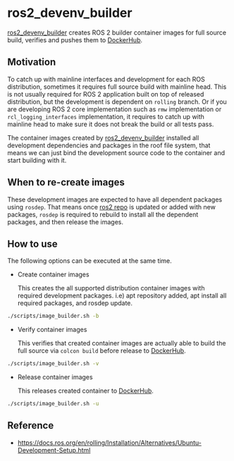 # ros2_devenv_builder

[ros2_devenv_builder](https://github.com/fujitatomoya/ros2_devenv_builder) creates ROS 2 builder container images for full source build, verifies and pushes them to [DockerHub](https://hub.docker.com/).

## Motivation

To catch up with mainline interfaces and development for each ROS distribution, sometimes it requires full source build with mainline head.
This is not usually required for ROS 2 application built on top of released distribution, but the development is dependent on `rolling` branch.
Or if you are developing ROS 2 core implementation such as `rmw` implementation or `rcl_logging_interfaces` implementation, it requires to catch up with mainline head to make sure it does not break the build or all tests pass.

The container images created by [ros2_devenv_builder](https://github.com/fujitatomoya/ros2_devenv_builder) installed all development dependencies and packages in the roof file system, that means we can just bind the development source code to the container and start building with it.

## When to re-create images

These development images are expected to have all dependent packages using `rosdep`.
That means once [ros2 repo](https://github.com/ros2/ros2) is updated or added with new packages, `rosdep` is required to rebuild to install all the dependent packages, and then release the images.

## How to use

The following options can be executed at the same time.

- Create container images

  This creates the all supported distribution container images with required development packages. i.e) apt repository added, apt install all required packages, and rosdep update.

```bash
./scripts/image_builder.sh -b
```

- Verify container images

  This verifies that created container images are actually able to build the full source via `colcon build` before release to [DockerHub](https://hub.docker.com/).

```bash
./scripts/image_builder.sh -v
```

- Release container images

  This releases created container to [DockerHub](https://hub.docker.com/).

```bash
./scripts/image_builder.sh -u
```

## Reference

- https://docs.ros.org/en/rolling/Installation/Alternatives/Ubuntu-Development-Setup.html
